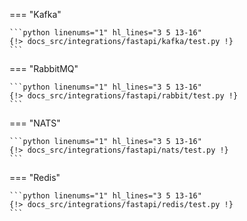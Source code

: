 === "Kafka"

    ```python linenums="1" hl_lines="3 5 13-16"
    {!> docs_src/integrations/fastapi/kafka/test.py !}
    ```

=== "RabbitMQ"

    ```python linenums="1" hl_lines="3 5 13-16"
    {!> docs_src/integrations/fastapi/rabbit/test.py !}
    ```

=== "NATS"

    ```python linenums="1" hl_lines="3 5 13-16"
    {!> docs_src/integrations/fastapi/nats/test.py !}
    ```

=== "Redis"

    ```python linenums="1" hl_lines="3 5 13-16"
    {!> docs_src/integrations/fastapi/redis/test.py !}
    ```
